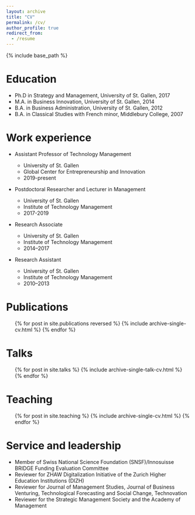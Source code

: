 ```yaml
---
layout: archive
title: "CV"
permalink: /cv/
author_profile: true
redirect_from:
  - /resume
---
```


{% include base_path %}

Education
======
* Ph.D in Strategy and Management, University of St. Gallen, 2017
* M.A. in Business Innovation, University of St. Gallen, 2014
* B.A. in Business Administration, University of St. Gallen, 2012
* B.A. in Classical Studies with French minor, Middlebury College, 2007

Work experience
======
* Assistant Professor of Technology Management
  * University of St. Gallen
  * Global Center for Entrepreneurship and Innovation
  * 2019-present

* Postdoctoral Researcher and Lecturer in Management
  * University of St. Gallen
  * Institute of Technology Management
  * 2017-2019

* Research Associate
  * University of St. Gallen
  * Institute of Technology Management
  * 2014–2017

* Research Assistant
   * University of St. Gallen
   * Institute of Technology Management
   * 2010–2013

Publications
======
  <ul>{% for post in site.publications reversed %}
    {% include archive-single-cv.html %}
  {% endfor %}</ul>
  
Talks
======
  <ul>{% for post in site.talks %}
    {% include archive-single-talk-cv.html %}
  {% endfor %}</ul>
  
Teaching
======
  <ul>{% for post in site.teaching %}
    {% include archive-single-cv.html %}
  {% endfor %}</ul>
  
Service and leadership
======
* Member of Swiss National Science Foundation (SNSF)/Innosuisse BRIDGE Funding Evaluation Committee
* Reviewer for ZHAW Digitalization Initiative of the Zurich Higher Education Institutions (DIZH)
* Reviewer for Journal of Management Studies, Journal of Business Venturing, Technological Forecasting and Social Change, Technovation
* Reviewer for the Strategic Management Society and the Academy of Management

